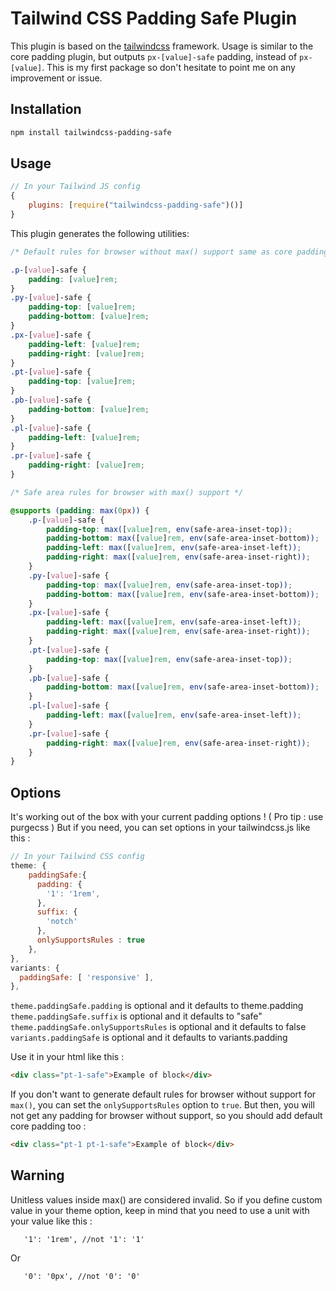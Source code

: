 # Tailwind CSS Padding Safe Plugin

This plugin is based on the [tailwindcss](https://github.com/tailwindcss/tailwindcss/tree/v1.0.0-beta.4) framework. Usage is similar to the core padding plugin, but outputs `px-[value]-safe` padding, instead of `px-[value]`.
This is my first package so don't hesitate to point me on any improvement or issue.

## Installation

```bash
npm install tailwindcss-padding-safe
```

## Usage

```js
// In your Tailwind JS config
{
	plugins: [require("tailwindcss-padding-safe")()]
}
```

This plugin generates the following utilities:

```css
/* Default rules for browser without max() support same as core padding generated rules */

.p-[value]-safe {
	padding: [value]rem;
}
.py-[value]-safe {
	padding-top: [value]rem;
	padding-bottom: [value]rem;
}
.px-[value]-safe {
	padding-left: [value]rem;
	padding-right: [value]rem;
}
.pt-[value]-safe {
	padding-top: [value]rem;
}
.pb-[value]-safe {
	padding-bottom: [value]rem;
}
.pl-[value]-safe {
	padding-left: [value]rem;
}
.pr-[value]-safe {
	padding-right: [value]rem;
}

/* Safe area rules for browser with max() support */

@supports (padding: max(0px)) {
	.p-[value]-safe {
		padding-top: max([value]rem, env(safe-area-inset-top));
		padding-bottom: max([value]rem, env(safe-area-inset-bottom));
		padding-left: max([value]rem, env(safe-area-inset-left));
		padding-right: max([value]rem, env(safe-area-inset-right));
	}
	.py-[value]-safe {
		padding-top: max([value]rem, env(safe-area-inset-top));
		padding-bottom: max([value]rem, env(safe-area-inset-bottom));
	}
	.px-[value]-safe {
		padding-left: max([value]rem, env(safe-area-inset-left));
		padding-right: max([value]rem, env(safe-area-inset-right));
	}
	.pt-[value]-safe {
		padding-top: max([value]rem, env(safe-area-inset-top));
	}
	.pb-[value]-safe {
		padding-bottom: max([value]rem, env(safe-area-inset-bottom));
	}
	.pl-[value]-safe {
		padding-left: max([value]rem, env(safe-area-inset-left));
	}
	.pr-[value]-safe {
		padding-right: max([value]rem, env(safe-area-inset-right));
	}
}
```

## Options

It's working out of the box with your current padding options ! ( Pro tip : use purgecss )
But if you need, you can set options in your tailwindcss.js like this :

```js
// In your Tailwind CSS config
theme: {
    paddingSafe:{
      padding: {
        '1': '1rem',
      },
      suffix: {
        'notch'
      },
      onlySupportsRules : true
    },
},
variants: {
  paddingSafe: [ 'responsive' ],
},
```

`theme.paddingSafe.padding` is optional and it defaults to theme.padding
`theme.paddingSafe.suffix` is optional and it defaults to "safe"
`theme.paddingSafe.onlySupportsRules` is optional and it defaults to false
`variants.paddingSafe` is optional and it defaults to variants.padding

Use it in your html like this :

```html
<div class="pt-1-safe">Example of block</div>
```

If you don't want to generate default rules for browser without support for `max()`, you can set the `onlySupportsRules` option to `true`. But then, you will not get any padding for browser without support, so you should add default core padding too :

```html
<div class="pt-1 pt-1-safe">Example of block</div>
```

## Warning

Unitless values inside max() are considered invalid. So if you define custom value in your theme option, keep in mind that you need to use a unit with your value like this :

```
   '1': '1rem', //not '1': '1'
```

Or

```
   '0': '0px', //not '0': '0'
```
